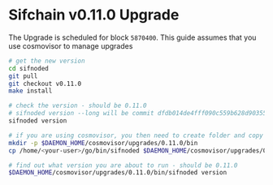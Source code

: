 # Sifchain v0.11.0 Upgrade

The Upgrade is scheduled for block `5870400`. This guide assumes that you use cosmovisor to manage upgrades

```bash
# get the new version
cd sifnoded
git pull
git checkout v0.11.0
make install

# check the version - should be 0.11.0
# sifnoded version --long will be commit dfdb014de4fff090c559b628d903555d8ccdc957
sifnoded version

# if you are using cosmovisor, you then need to create folder and copy this new binary
mkdir -p $DAEMON_HOME/cosmovisor/upgrades/0.11.0/bin
cp /home/<your-user>/go/bin/sifnoded $DAEMON_HOME/cosmovisor/upgrades/0.11.0/bin

# find out what version you are about to run - should be 0.11.0
$DAEMON_HOME/cosmovisor/upgrades/0.11.0/bin/sifnoded version
```
